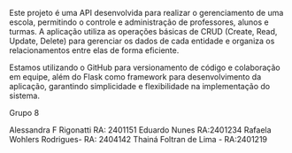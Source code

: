 Este projeto é uma API desenvolvida para realizar o gerenciamento de uma escola, permitindo o controle e administração de professores, alunos e turmas. A aplicação utiliza as operações básicas de CRUD (Create, Read, Update, Delete) para gerenciar os dados de cada entidade e organiza os relacionamentos entre elas de forma eficiente.

Estamos utilizando o GitHub para versionamento de código e colaboração em equipe, além do Flask como framework para desenvolvimento da aplicação, garantindo simplicidade e flexibilidade na implementação do sistema.

Grupo 8

 Alessandra F Rigonatti RA: 2401151
 Eduardo Nunes RA:2401234
 Rafaela Wohlers Rodrigues- RA: 2404142
 Thainá Foltran de Lima - RA:2401219
